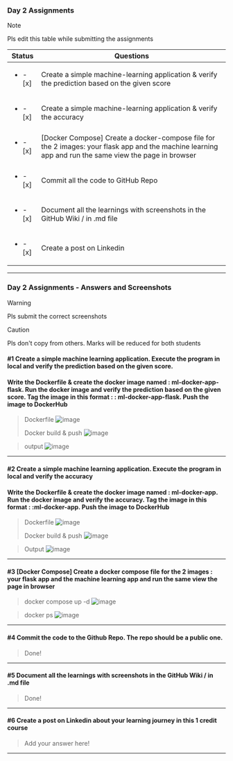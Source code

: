 ### Day 2 Assignments

> [!NOTE]
> Pls edit this table while submitting the assignments

| Status         | Questions     | 
|----------------|---------------|
| <ul><li>- [x] </li></ul> | Create a simple machine-learning application & verify the prediction based on the given score |
| <ul><li>- [x] </li></ul> | Create a simple machine-learning application & verify the accuracy |
| <ul><li>- [x] </li></ul> | [Docker Compose] Create a docker-compose file for the 2 images: your flask app and the machine learning app and run the same view the page in browser |
| <ul><li>- [x] </li></ul> | Commit all the code to GitHub Repo |
| <ul><li>- [x] </li></ul> | Document all the learnings with screenshots in the GitHub Wiki / in .md file |
| <ul><li>- [x] </li></ul> | Create a post on Linkedin  |

***

### Day 2 Assignments - Answers and Screenshots

> [!WARNING]
> Pls submit the correct screenshots

> [!CAUTION]
> Pls don't copy from others. Marks will be reduced for both students

#### #1 Create a simple machine learning application. Execute the program in local and verify the prediction based on the given score. 
#### Write the Dockerfile & create the docker image named : ml-docker-app-flask. Run the docker image and verify the prediction based on the given score. Tag the image in this format : <dockerhub-username>: ml-docker-app-flask. Push the image to DockerHub	
> Dockerfile
> ![image](https://github.com/user-attachments/assets/fbc251aa-d289-4022-9204-d1c6e7da6821)
>
> Docker build & push
> ![image](https://github.com/user-attachments/assets/39855b38-6d26-445e-ae08-fb2db273043c)

> output
> ![image](https://github.com/user-attachments/assets/78883302-7632-4f80-9069-1fa1251b1d1e)



***

#### #2 Create a simple machine learning application. Execute the program in local and verify the accuracy
#### Write the Dockerfile & create the docker image named : ml-docker-app. Run the docker image and verify the accuracy. Tag the image in this format : <dockerhub-username>:ml-docker-app. Push the image to DockerHub
> Dockerfile
> ![image](https://github.com/user-attachments/assets/309edb7c-76ec-405d-a5a5-ccbe170881ab)
> 
> Docker build & push
> ![image](https://github.com/user-attachments/assets/848d4050-dcba-433c-a395-fe4654c7c69d)

> Output
> ![image](https://github.com/user-attachments/assets/6ce5f781-d543-4ce1-80f0-7737300dbe62)



***

#### #3 [Docker Compose] Create a docker compose file for the 2 images : your flask app and the machine learning app and run the same view the page in browser
> docker compose up -d
> ![image](https://github.com/user-attachments/assets/52fd77a3-2099-4814-a194-d10fe96686d4)

> docker ps
> ![image](https://github.com/user-attachments/assets/90ef29b5-1585-4c44-8c78-9ab519f16044)


***

#### #4 Commit the code to the Github Repo. The repo should be a public one. 
> Done!

***

#### #5 Document all the learnings with screenshots in the GitHub Wiki / in .md file
> Done!

***

#### #6 Create a post on Linkedin about your learning journey in this 1 credit course
> Add your answer here!

***

